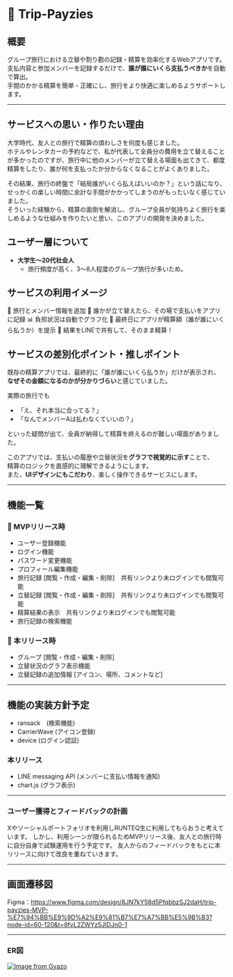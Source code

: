 # 🧳 Trip-Payzies

## 概要

グループ旅行における立替や割り勘の記録・精算を効率化するWebアプリです。  
支払内容と参加メンバーを記録するだけで、**誰が誰にいくら支払うべきか**を自動で算出。  
手間のかかる精算を簡単・正確にし、旅行をより快適に楽しめるようサポートします。

---

## サービスへの思い・作りたい理由

大学時代、友人との旅行で精算の煩わしさを何度も感じました。  
ホテルやレンタカーの予約などで、私が代表して全員分の費用を立て替えることが多かったのですが、旅行中に他のメンバーが立て替える場面も出てきて、都度精算をしたり、誰が何を支払ったか分からなくなることがよくありました。

その結果、旅行の終盤で「結局誰がいくら払えばいいのか？」という話になり、せっかくの楽しい時間に余計な手間がかかってしまうのがもったいなく感じていました。  
そういった経験から、精算の面倒を解消し、グループ全員が気持ちよく旅行を楽しめるような仕組みを作りたいと思い、このアプリの開発を決めました。


## ユーザー層について

- **大学生〜20代社会人**
  - 旅行頻度が高く、3〜8人程度のグループ旅行が多いため。


## サービスの利用イメージ

📝 旅行とメンバー情報を追加
💸 誰かが立て替えたら、その場で支払いをアプリに記録
📊 負担状況は自動でグラフ化
🧮 最終日にアプリが精算額（誰が誰にいくら払うか）を提示
🔗 結果をLINEで共有して、そのまま精算！


## サービスの差別化ポイント・推しポイント

既存の精算アプリでは、最終的に「誰が誰にいくら払うか」だけが表示され、  
**なぜその金額になるのかが分かりづらい**と感じていました。

実際の旅行でも
- 「え、それ本当に合ってる？」
- 「なんでメンバーAは払わなくていいの？」

といった疑問が出て、全員が納得して精算を終えるのが難しい場面がありました。

このアプリでは、支払いの履歴や立替状況を**グラフで視覚的に示す**ことで、  
精算のロジックを直感的に理解できるようにします。  
また、**UIデザインにもこだわり**、楽しく操作できるサービスにします。

---

## 機能一覧

### 🐣 MVPリリース時

- ユーザー登録機能
- ログイン機能
- パスワード変更機能
- プロフィール編集機能
- 旅行記録 [閲覧・作成・編集・削除]　共有リンクより未ログインでも閲覧可能
- 立替記録 [閲覧・作成・編集・削除]　共有リンクより未ログインでも閲覧可能
- 精算結果の表示　共有リンクより未ログインでも閲覧可能
- 旅行記録の検索機能

### 🚀 本リリース時

- グループ [閲覧・作成・編集・削除]
- 立替状況のグラフ表示機能
- 立替記録の追加情報 [アイコン、場所、コメントなど]

---

## 機能の実装方針予定

- ransack　(検索機能)
- CarrierWave (アイコン登録)
- device (ログイン認証)

### 本リリース

- LINE messaging API (メンバーに支払い情報を通知)
- chart.js (グラフ表示)

---

### ユーザー獲得とフィードバックの計画

Xやソーシャルポートフォリオを利用しRUNTEQ生に利用してもらおうと考えています。
しかし、利用シーンが限られるためMVPリリース後、友人との旅行時に自分自身で試験運用を行う予定です。
友人からのフィードバックをもとに本リリースに向けて改良を重ねていきます。

---

## 画面遷移図

Figma：https://www.figma.com/design/8JN7kY58d5PfqbbzSJ2daH/trip-payzies-MVP-%E7%94%BB%E9%9D%A2%E9%81%B7%E7%A7%BB%E5%9B%B3?node-id=60-120&t=8fvL2ZWYz5JIDJn0-1

---

### ER図

[![Image from Gyazo](https://i.gyazo.com/71f7c0ba37e90a76cbfbfbd53fb86cff.png)](https://gyazo.com/71f7c0ba37e90a76cbfbfbd53fb86cff)